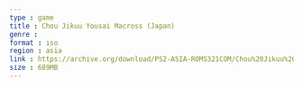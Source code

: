 ```yaml
---
type : game
title : Chou Jikuu Yousai Macross (Japan)
genre : 
format : iso
region : asia
link : https://archive.org/download/PS2-ASIA-ROMS321COM/Chou%20Jikuu%20Yousai%20Macross%20%28Japan%29.7z
size : 689MB
---
```

